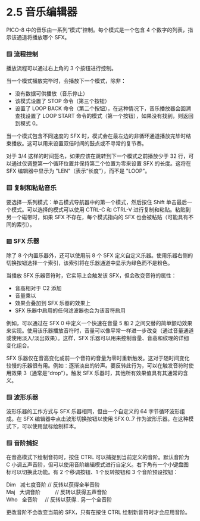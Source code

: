 # 2.5 音乐编辑器

PICO-8 中的音乐由一系列“模式”控制。每个模式是一个包含 4 个数字的列表，指示该通道将播放哪个 SFX。

### ▨ 流程控制

播放流程可以通过右上角的 3 个按钮进行控制。

当一个模式播放完毕时，会播放下一个模式，除非：

- 没有数据可供播放（音乐停止）  
- 该模式设置了 STOP 命令（第三个按钮）  
- 设置了 LOOP BACK 命令（第二个按钮），在这种情况下，音乐播放器会回溯查找设置了 LOOP START 命令的模式（第一个按钮），如果没有找到，则返回到模式 0。  

当一个模式包含不同速度的 SFX 时，模式会在最左边的非循环通道播放完毕时结束播放。这可以用来设置双倍时间的鼓点或不寻常的复节奏。

对于 3/4 这样的时间签名，如果应该在跳转到下一个模式之前播放少于 32 行，可以通过仅调整第一个循环位置并保持第二个位置为零来设置 SFX 的长度。这将在 SFX 编辑器中显示为 "LEN"（表示“长度”），而不是 "LOOP"。

### ▨ 复制和粘贴音乐

要选择一系列模式：单击模式导航器中的第一个模式，然后按住 Shift 单击最后一个模式。可以选择的模式可以使用 CTRL-C 和 CTRL-V 进行复制和粘贴。粘贴到另一个磁带时，如果 SFX 不存在，每个模式指向的 SFX 也会被粘贴（可能具有不同的索引）。

### ▨ SFX 乐器

除了 8 个内置乐器外，还可以使用前 8 个 SFX 定义自定义乐器。使用乐器右侧的切换按钮选择一个索引，该索引将在乐器通道中显示为绿色而不是粉色。

当播放 SFX 乐器音符时，它实际上会触发该 SFX，但会改变音符的属性：

- 音高相对于 C2 添加  
- 音量乘以  
- 效果会叠加到 SFX 乐器的效果上  
- SFX 乐器中启用的任何滤波器也会为该音符启用  

例如，可以通过在 SFX 0 中定义一个快速在音量 5 和 2 之间交替的简单颤动效果来实现。使用该乐器播放音符时，音量可以像平常一样进一步改变（通过音量通道或使用淡入/淡出效果）。这样，SFX 乐器可以用来控制音量、音高和纹理的详细变化组合。

SFX 乐器仅在音高变化或前一个音符的音量为零时重新触发。这对于随时间变化较慢的乐器很有用。例如：逐渐淡出的铃声。要反转此行为，可以在触发音符时使用效果 3（通常是“drop”）。触发 SFX 乐器时，其他所有效果值具有其通常的含义。

### ▨ 波形乐器

波形乐器的工作方式与 SFX 乐器相同，但由一个自定义的 64 字节循环波形组成。在 SFX 编辑器中点击波形切换按钮以使用 SFX 0..7 作为波形乐器。在这种模式下，可以使用鼠标绘制样本。

### ▨ 音阶捕捉

在音高模式下绘制音符时，按住 CTRL 可以捕捉到当前定义的音阶。默认音阶为 C 小调五声音阶，但可以使用音阶编辑模式进行自定义。右下角有一个小键盘图标可以切换此功能。有 2 个移调按钮、1 个反转按钮和 3 个音阶预设按钮：

Dim   减七度音阶 // 反转以获得全半音阶  
Maj   大调音阶          // 反转以获得五声音阶  
Who   全音阶     // 反转以获得.. 另一个全音阶  

更改音阶不会改变当前的 SFX，只有在按住 CTRL 绘制新音符时才会应用音阶。